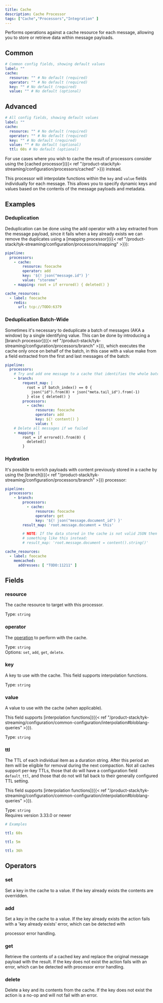 ```yaml
---
title: Cache
description: Cache Processor
tags: ["Cache","Processors","Integration" ]
---
```


<!-- TODO: add a link -->
Performs operations against a cache resource for each message, allowing you to store or retrieve data within message payloads.

## Common

```yml
# Common config fields, showing default values
label: ""
cache:
  resource: "" # No default (required)
  operator: "" # No default (required)
  key: "" # No default (required)
  value: "" # No default (optional)
```

## Advanced
```yml
# All config fields, showing default values
label: ""
cache:
  resource: "" # No default (required)
  operator: "" # No default (required)
  key: "" # No default (required)
  value: "" # No default (optional)
  ttl: 60s # No default (optional)
```

For use cases where you wish to cache the result of processors consider using the [cached processor]({{< ref "/product-stack/tyk-streaming/configuration/processors/cached" >}}) instead.

This processor will interpolate functions within the `key` and `value` fields individually for each message. This allows you to specify dynamic keys and values based on the contents of the message payloads and metadata.

## Examples

### Deduplication

Deduplication can be done using the add operator with a key extracted from the message payload, since it fails when a key already exists we can remove the duplicates using a [mapping processor]({{< ref "/product-stack/tyk-streaming/configuration/processors/mapping" >}}):

```yaml
pipeline:
  processors:
    - cache:
        resource: foocache
        operator: add
        key: '${! json("message.id") }'
        value: "storeme"
    - mapping: root = if errored() { deleted() }

cache_resources:
  - label: foocache
    redis:
      url: tcp://TODO:6379
```

### Deduplication Batch-Wide

Sometimes it's necessary to deduplicate a batch of messages (AKA a window) by a single identifying value. This can be done by introducing a [branch processor]({{< ref "/product-stack/tyk-streaming/configuration/processors/branch" >}}), which executes the cache only once on behalf of the batch, in this case with a value make from a field extracted from the first and last messages of the batch:

```yaml
pipeline:
  processors:
    # Try and add one message to a cache that identifies the whole batch
    - branch:
        request_map: |
          root = if batch_index() == 0 {
            json("id").from(0) + json("meta.tail_id").from(-1)
          } else { deleted() }
        processors:
          - cache:
              resource: foocache
              operator: add
              key: ${! content() }
              value: t
    # Delete all messages if we failed
    - mapping: |
        root = if errored().from(0) {
          deleted()
        }
```

### Hydration

It's possible to enrich payloads with content previously stored in a cache by using the [branch]({{< ref "/product-stack/tyk-streaming/configuration/processors/branch" >}}) processor:

```yaml
pipeline:
  processors:
    - branch:
        processors:
          - cache:
              resource: foocache
              operator: get
              key: '${! json("message.document_id") }'
        result_map: 'root.message.document = this'

        # NOTE: If the data stored in the cache is not valid JSON then use
        # something like this instead:
        # result_map: 'root.message.document = content().string()'

cache_resources:
  - label: foocache
    memcached:
      addresses: [ "TODO:11211" ]
```

## Fields

### resource
<!-- TODO: add a link -->
The cache resource to target with this processor.


Type: `string`

### operator

The [operation](#operators) to perform with the cache.


Type: `string`  
Options: `set`, `add`, `get`, `delete`.

### key

A key to use with the cache.
This field supports interpolation functions.


Type: `string`

### value

A value to use with the cache (when applicable).

This field supports [interpolation functions]({{< ref "/product-stack/tyk-streaming/configuration/common-configuration/interpolation#bloblang-queries" >}}).


Type: `string`

### ttl

The TTL of each individual item as a duration string. After this period an item will be eligible for removal during the next compaction. Not all caches support per-key TTLs, those that do will have a configuration field `default_ttl`, and those that do not will fall back to their generally configured TTL setting.

This field supports [interpolation functions]({{< ref "/product-stack/tyk-streaming/configuration/common-configuration/interpolation#bloblang-queries" >}}).


Type: `string`  
Requires version 3.33.0 or newer

```yml
# Examples

ttl: 60s

ttl: 5m

ttl: 36h
```

## Operators

### set

Set a key in the cache to a value. If the key already exists the contents are
overridden.

### add

Set a key in the cache to a value. If the key already exists the action fails
with a 'key already exists' error, which can be detected with
<!-- TODO: add a link -->
processor error handling.

### get

Retrieve the contents of a cached key and replace the original message payload
with the result. If the key does not exist the action fails with an error, which
can be detected with processor error handling.

### delete

Delete a key and its contents from the cache.  If the key does not exist the
action is a no-op and will not fail with an error.
